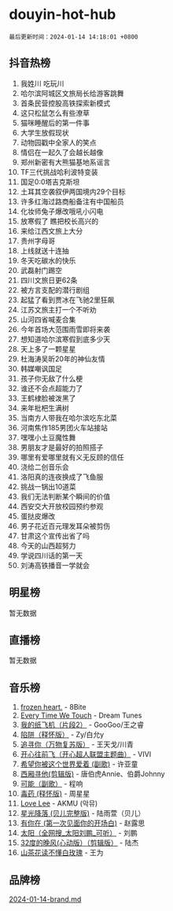 # douyin-hot-hub

`最后更新时间：2024-01-14 14:18:01 +0800`

## 抖音热榜

1. 我姓川 吃玩川
1. 哈尔滨阿城区文旅局长给游客跳舞
1. 首条民营控股高铁探索新模式
1. 这只松鼠怎么有些潦草
1. 猫咪睡醒后的第一件事
1. 大学生放假现状
1. 动物园戳中全家人的笑点
1. 情侣在一起久了会越长越像
1. 郑州新密有大熊猫基地系谣言
1. TF三代挑战哈利波特变装
1. 国足0:0塔吉克斯坦
1. 土耳其空袭叙伊两国境内29个目标
1. 许多红海过路商船备注有中国船员
1. 化妆师兔子爆改哦吼小闪电
1. 放寒假了 瞧把校长高兴的
1. 来给江西文旅上大分
1. 贵州字母哥
1. 上线就送十连抽
1. 冬天吃碳水的快乐
1. 武磊射门踢空
1. 四川文旅日更62条
1. 被方言支配的潜行剧组
1. 起猛了看到贾冰在飞驰2里狂飙
1. 江苏文旅主打一个不听劝
1. 山河四省喊麦合集
1. 今年首场大范围雨雪即将来袭
1. 想知道哈尔滨寒假到底多少天
1. 天上多了一颗星星
1. 杜海涛吴昕20年的神仙友情
1. 韩媒嘲讽国足
1. 孩子你无敌了什么梗
1. 谁还不会点超能力了
1. 王鹤棣脸被泼黑了
1. 来年枇杷生满树
1. 当南方人带我在哈尔滨吃东北菜
1. 河南焦作185男团火车站接站
1. 嘿嘿小土豆魔性舞
1. 男朋友才是最好的拍照搭子
1. 哪里有爱哪里就有义无反顾的信任
1. 浇给二创音乐会
1. 洛阳真的连夜换成了飞鱼服
1. 挑战一锅出10道菜
1. 我们无法判断某个瞬间的价值
1. 西安交大开放校园预约参观
1. 蛋挞皮爆改
1. 男子花近百元理发耳朵被剪伤
1. 甘肃这个宣传出省了吗
1. 今天的山西超努力
1. 学说四川话的第一天
1. 刘涛高铁播音一学就会

## 明星榜

暂无数据

## 直播榜

暂无数据

## 音乐榜

1. [frozen heart.](https://sf86-cdn-tos.douyinstatic.com/obj/tos-cn-ve-2774/oIIWJfyjIACZA9zQMtnJ6hQQhFC4vhCupoRBsO) - 8Bite
1. [Every Time We Touch](https://sf86-cdn-tos.douyinstatic.com/obj/tos-cn-ve-2774/ogN6lUKQeBBfEVhIOMikG1CcJjugxk1tztZyhP) - Dream Tunes
1. [我的纸飞机（片段2）](https://sf86-cdn-tos.douyinstatic.com/obj/tos-cn-ve-2774/oM2ZrKcg2CD5AeRB2gkeXOFB1IxAGJdZPazYHf) - GooGoo/王之睿
1. [陷阱（释怀版）](https://sf86-cdn-tos.douyinstatic.com/obj/tos-cn-ve-2774/oE8C21LeZrzKLDFfQYgMzx4GAIHageG5IzayY7) - Zy/白允y
1. [追寻你（万物复苏版）](https://sf86-cdn-tos.douyinstatic.com/obj/tos-cn-ve-2774/oYeAZJsbjIDit9APmBg8u6uDUQnHmoCf3gbo74) - 王天戈/川青
1. [开心往前飞（开心超人联盟主题曲）](https://sf3-cdn-tos.douyinstatic.com/obj/tos-cn-ve-2774/9d8fb7c82cf1421fb93a9fe925275e0a) - VIVI
1. [希望你被这个世界爱着 (副歌)](https://sf86-cdn-tos.douyinstatic.com/obj/tos-cn-ve-2774/oUHCmWQfZlE3QQBKBeD8rCFLpJzPgCpImhsxMt) - 许亚童
1. [西厢寻他(剪辑版)](https://sf86-cdn-tos.douyinstatic.com/obj/tos-cn-ve-2774/oUsAVfAQKlRNxEv5qxvIB8o5qmIWUcXbzJKJhw) - 唐伯虎Annie、伯爵Johnny
1. [可能（副歌）](https://sf3-cdn-tos.douyinstatic.com/obj/tos-cn-ve-2774/cde1731888894259b333569393c2fb51) - 程响
1. [毒药 (释怀版)](https://sf86-cdn-tos.douyinstatic.com/obj/tos-cn-ve-2774/oYILMEAzspdZBIzy4frJNB8ZHPHWAhiwowd4Ad) - 周星星
1. [Love Lee](https://sf3-cdn-tos.douyinstatic.com/obj/tos-cn-ve-2774/o05GbkJGbCBTdDnMtB0fwOYgkeZp23vrWQDQBS) - AKMU (악뮤)
1. [星光降落 (贝儿完整版)](https://sf86-cdn-tos.douyinstatic.com/obj/tos-cn-ve-2774/okwB9hAwyAtsFFkFBzAX1hOOfQuIoMNs0W2Mwr) - 陆雨萱（贝儿）
1. [有你在 (第一次见面你的开场白)](https://sf86-cdn-tos.douyinstatic.com/obj/tos-cn-ve-2774/oAthrQ3ClJBfI57uBoFEgNDYtNCZ0TSYQQfxQ0) - 赵露思
1. [太阳（全网搜_太阳刘鹏_可听）](https://sf86-cdn-tos.douyinstatic.com/obj/tos-cn-ve-2774/ogWbyIQnlBFImVbeDocRdCIYtBHlbJXgfZMvgz) - 刘鹏
1. [32度的晚风(心动版）（剪辑版）](https://sf6-cdn-tos.douyinstatic.com/obj/tos-cn-ve-2774/owNyabsyWdzUulxhoJfK8IBXgp0UMQAHpvGh2B) - 陆杰
1. [山茶花读不懂白玫瑰](https://sf6-cdn-tos.douyinstatic.com/obj/tos-cn-ve-2774/osfn8B7DktrRHEPJgPCfDbw7QDQEkwC16BxZg9) - 王为

## 品牌榜

[2024-01-14-brand.md](2024-01-14-brand.md)
